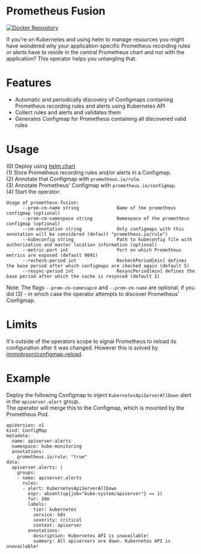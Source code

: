 # Prometheus Fusion

[![Docker Repository](https://img.shields.io/docker/pulls/sapcc/prometheus-fusion.svg?maxAge=604800)](https://hub.docker.com/r/sapcc/prometheus-fusion/)

If you're on Kubernetes and using helm to manage resources you might have wondered why your application-specific Prometheus recording rules or alerts have to reside in the central Prometheus chart and not with the application?
This operator helps you untangling that.

# Features

- Automatic and periodically discovery of Configmaps containing Prometheus recording rules and alerts using Kubernetes API
- Collect rules and alerts and validates them
- Generates Configmap for Prometheus containing all discovered valid rules

# Usage

(0) Deploy using [helm chart](https://github.com/sapcc/helm-charts/tree/master/system/kube-system/charts/prometheus-fusion)  
(1) Store Prometheus recording rules and/or alerts in a Configmap.   
(2) Annotate that Configmap with `prometheus.io/rule`.  
(3) Annotate Prometheus' Configmap with `prometheus.io/configmap`.  
(4) Start the operator:
```
Usage of prometheus-fusion:
      --prom-cm-name string              Name of the prometheus configmap (optional)
      --prom-cm-namespace string         Namespace of the prometheus configmap (optional)
      --cm-annotation string             Only configmaps with this annotation will be considered (default "prometheus.io/rule")
      --kubeconfig string                Path to kubeconfig file with authorization and master location information (optional)
      --metric-port int                  Port on which Prometheus metrics are exposed (default 9091)
      --recheck-period int               RecheckPeriod[min] defines the base period after which configmaps are checked again (default 5)
      --resync-period int                ResyncPeriod[min] defines the base period after which the cache is resynced (default 2)
```
Note: The flags `--prom-cm-namesapce` and `--prom-cm-name` are optional, if you did (3) - in which case the operator attempts to discover Prometheus' Configmap.

# Limits

It's outside of the operators scope to signal Prometheus to reload its configuration after it was changed. However this is solved by [jimmidyson/configmap-reload](https://github.com/jimmidyson/configmap-reload).

# Example

Deploy the following Configmap to inject `KubernetesApiServerAllDown` alert in the `apiserver.alert` group.  
The operator will merge this to the Configmap, which is mounted by the Prometheus Pod.
```
apiVersion: v1
kind: ConfigMap
metadata:
  name: apiserver-alerts
  namespace: kube-monitoring
  annotations:
    prometheus.io/rule: "true"
data:
  apiserver.alerts: |
    groups:
    - name: apiserver.alerts
      rules:
      - alert: KubernetesApiServerAllDown
        expr: absent(up{job="kube-system/apiserver"} == 1)
        for: 10m
        labels:
          tier: kubernetes
          service: k8s
          severity: critical
          context: apiserver
        annotations:
          description: Kubernetes API is unavailable!
          summary: All apiservers are down. Kubernetes API is unavailable!
```
